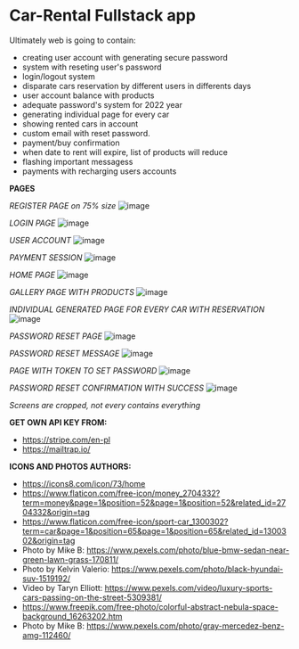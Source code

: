 # Car-Rental Fullstack app



Ultimately web is going to contain:
- creating user account with generating secure password
- system with reseting user's password 
- login/logout system
- disparate cars reservation by different users in differents days
- user account balance with products
- adequate password's system for 2022 year
- generating individual page for every car
- showing rented cars in account
- custom email with reset password.
- payment/buy confirmation
- when date to rent will expire, list of products will reduce
- flashing important messagess
- payments with recharging users accounts

**PAGES**


*REGISTER PAGE on 75% size*
![image](https://user-images.githubusercontent.com/97913106/194759532-91fe2bcd-1b5d-420a-a6ee-a2eff64a1fb7.png)


*LOGIN PAGE*
![image](https://user-images.githubusercontent.com/97913106/194759546-3efdea5f-baa0-44a3-997a-b1983d46ef1b.png)


*USER ACCOUNT*
![image](https://user-images.githubusercontent.com/97913106/194759555-36fc7ac1-d2f8-4aa6-a50a-702e602c945b.png)

*PAYMENT SESSION*
![image](https://user-images.githubusercontent.com/97913106/196127191-783ce8c1-2e78-4742-a73e-c93124e3ce37.png)


*HOME PAGE*
![image](https://user-images.githubusercontent.com/97913106/194759565-7a5b14c9-acd4-40ef-80bb-dd62b86ed63d.png)


*GALLERY PAGE WITH PRODUCTS*
![image](https://user-images.githubusercontent.com/97913106/194759586-7ecfb4bb-9468-4361-8d76-e7506a34b741.png)


*INDIVIDUAL GENERATED PAGE FOR EVERY CAR WITH RESERVATION*
![image](https://user-images.githubusercontent.com/97913106/194759596-d43e79d9-2482-43cd-8629-b537cdafb968.png)


*PASSWORD RESET PAGE*
![image](https://user-images.githubusercontent.com/97913106/194759614-c085d4bf-6fcc-4ce1-8d5f-b18374f32377.png)


*PASSWORD RESET MESSAGE*
![image](https://user-images.githubusercontent.com/97913106/194759638-3ac04185-672e-467b-821b-40c376f034a5.png)


*PAGE WITH TOKEN TO SET PASSWORD*
![image](https://user-images.githubusercontent.com/97913106/194759670-90fdd2fd-aaf8-43d7-a032-2681a0904951.png)


*PASSWORD RESET CONFIRMATION WITH SUCCESS*
![image](https://user-images.githubusercontent.com/97913106/194759689-2e92bb46-8b85-468d-958a-038bd208fd6e.png)


*Screens are cropped, not every contains everything*



**GET OWN API KEY FROM:**
* https://stripe.com/en-pl
* https://mailtrap.io/



**ICONS AND PHOTOS AUTHORS:**
- https://icons8.com/icon/73/home
- https://www.flaticon.com/free-icon/money_2704332?term=money&page=1&position=52&page=1&position=52&related_id=2704332&origin=tag
- https://www.flaticon.com/free-icon/sport-car_1300302?term=car&page=1&position=65&page=1&position=65&related_id=1300302&origin=tag
- Photo by Mike B: https://www.pexels.com/photo/blue-bmw-sedan-near-green-lawn-grass-170811/
- Photo by Kelvin Valerio: https://www.pexels.com/photo/black-hyundai-suv-1519192/
- Video by Taryn Elliott: https://www.pexels.com/video/luxury-sports-cars-passing-on-the-street-5309381/
- https://www.freepik.com/free-photo/colorful-abstract-nebula-space-background_16263202.htm
- Photo by Mike B: https://www.pexels.com/photo/gray-mercedez-benz-amg-112460/
